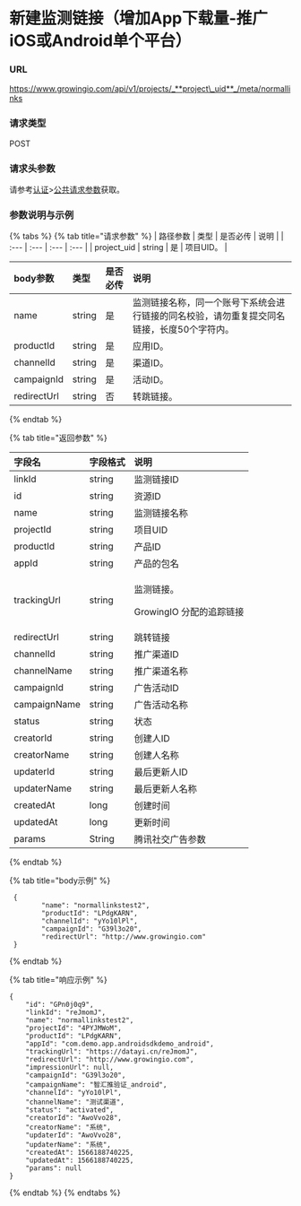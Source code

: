 # 新建监测链接（增加App下载量-推广iOS或Android单个平台）

### URL

https://www.growingio.com/api/v1/projects/_**project\_uid**_/meta/normallinks

### 请求类型

POST

### 请求头参数

请参考[认证](../../authenticate/)&gt;[公共请求参数](../../authenticate/head-parameter.md)获取。

### 参数说明与示例

{% tabs %}
{% tab title="请求参数" %}
| 路径参数 | 类型 | 是否必传 | 说明 |
| :--- | :--- | :--- | :--- |
| project\_uid | string | 是 | 项目UID。 |

| body参数 | 类型 | 是否必传 | 说明 |
| :--- | :--- | :--- | :--- |
| name | string | 是 | 监测链接名称，同一个账号下系统会进行链接的同名校验，请勿重复提交同名链接，长度50个字符内。 |
| productId | string | 是 | 应用ID。 |
| channelId | string | 是 | 渠道ID。 |
| campaignId | string | 是 | 活动ID。 |
| redirectUrl | string | 否 | 转跳链接。 |
{% endtab %}

{% tab title="返回参数" %}
<table>
  <thead>
    <tr>
      <th style="text-align:left">&#x5B57;&#x6BB5;&#x540D;</th>
      <th style="text-align:left">&#x5B57;&#x6BB5;&#x683C;&#x5F0F;</th>
      <th style="text-align:left">&#x8BF4;&#x660E;</th>
    </tr>
  </thead>
  <tbody>
    <tr>
      <td style="text-align:left">linkId</td>
      <td style="text-align:left">string</td>
      <td style="text-align:left">&#x76D1;&#x6D4B;&#x94FE;&#x63A5;ID</td>
    </tr>
    <tr>
      <td style="text-align:left">id</td>
      <td style="text-align:left">string</td>
      <td style="text-align:left">&#x8D44;&#x6E90;ID</td>
    </tr>
    <tr>
      <td style="text-align:left">name</td>
      <td style="text-align:left">string</td>
      <td style="text-align:left">&#x76D1;&#x6D4B;&#x94FE;&#x63A5;&#x540D;&#x79F0;</td>
    </tr>
    <tr>
      <td style="text-align:left">projectId</td>
      <td style="text-align:left">string</td>
      <td style="text-align:left">&#x9879;&#x76EE;UID</td>
    </tr>
    <tr>
      <td style="text-align:left">productId</td>
      <td style="text-align:left">string</td>
      <td style="text-align:left">&#x4EA7;&#x54C1;ID</td>
    </tr>
    <tr>
      <td style="text-align:left">appId</td>
      <td style="text-align:left">string</td>
      <td style="text-align:left">&#x4EA7;&#x54C1;&#x7684;&#x5305;&#x540D;</td>
    </tr>
    <tr>
      <td style="text-align:left">trackingUrl</td>
      <td style="text-align:left">string</td>
      <td style="text-align:left">
        <p>&#x76D1;&#x6D4B;&#x94FE;&#x63A5;&#x3002;</p>
        <p>GrowingIO &#x5206;&#x914D;&#x7684;&#x8FFD;&#x8E2A;&#x94FE;&#x63A5;</p>
      </td>
    </tr>
    <tr>
      <td style="text-align:left">redirectUrl</td>
      <td style="text-align:left">string</td>
      <td style="text-align:left">&#x8DF3;&#x8F6C;&#x94FE;&#x63A5;</td>
    </tr>
    <tr>
      <td style="text-align:left">channelId</td>
      <td style="text-align:left">string</td>
      <td style="text-align:left">&#x63A8;&#x5E7F;&#x6E20;&#x9053;ID</td>
    </tr>
    <tr>
      <td style="text-align:left">channelName</td>
      <td style="text-align:left">string</td>
      <td style="text-align:left">&#x63A8;&#x5E7F;&#x6E20;&#x9053;&#x540D;&#x79F0;</td>
    </tr>
    <tr>
      <td style="text-align:left">campaignId</td>
      <td style="text-align:left">string</td>
      <td style="text-align:left">&#x5E7F;&#x544A;&#x6D3B;&#x52A8;ID</td>
    </tr>
    <tr>
      <td style="text-align:left">campaignName</td>
      <td style="text-align:left">string</td>
      <td style="text-align:left">&#x5E7F;&#x544A;&#x6D3B;&#x52A8;&#x540D;&#x79F0;</td>
    </tr>
    <tr>
      <td style="text-align:left">status</td>
      <td style="text-align:left">string</td>
      <td style="text-align:left">&#x72B6;&#x6001;</td>
    </tr>
    <tr>
      <td style="text-align:left">creatorId</td>
      <td style="text-align:left">string</td>
      <td style="text-align:left">&#x521B;&#x5EFA;&#x4EBA;ID</td>
    </tr>
    <tr>
      <td style="text-align:left">creatorName</td>
      <td style="text-align:left">string</td>
      <td style="text-align:left">&#x521B;&#x5EFA;&#x4EBA;&#x540D;&#x79F0;</td>
    </tr>
    <tr>
      <td style="text-align:left">updaterId</td>
      <td style="text-align:left">string</td>
      <td style="text-align:left">&#x6700;&#x540E;&#x66F4;&#x65B0;&#x4EBA;ID</td>
    </tr>
    <tr>
      <td style="text-align:left">updaterName</td>
      <td style="text-align:left">string</td>
      <td style="text-align:left">&#x6700;&#x540E;&#x66F4;&#x65B0;&#x4EBA;&#x540D;&#x79F0;</td>
    </tr>
    <tr>
      <td style="text-align:left">createdAt</td>
      <td style="text-align:left">long</td>
      <td style="text-align:left">&#x521B;&#x5EFA;&#x65F6;&#x95F4;</td>
    </tr>
    <tr>
      <td style="text-align:left">updatedAt</td>
      <td style="text-align:left">long</td>
      <td style="text-align:left">&#x66F4;&#x65B0;&#x65F6;&#x95F4;</td>
    </tr>
    <tr>
      <td style="text-align:left">params</td>
      <td style="text-align:left">String</td>
      <td style="text-align:left">&#x817E;&#x8BAF;&#x793E;&#x4EA4;&#x5E7F;&#x544A;&#x53C2;&#x6570;</td>
    </tr>
  </tbody>
</table>
{% endtab %}

{% tab title="body示例" %}
```text
 {
        "name": "normallinkstest2",
        "productId": "LPdgKARN",
        "channelId": "yYo10lPl",
        "campaignId": "G39l3o20",
        "redirectUrl": "http://www.growingio.com"
 }
```
{% endtab %}

{% tab title="响应示例" %}
```text
{
    "id": "GPn0j0q9",
    "linkId": "reJmomJ",
    "name": "normallinkstest2",
    "projectId": "4PYJMWoM",
    "productId": "LPdgKARN",
    "appId": "com.demo.app.androidsdkdemo_android",
    "trackingUrl": "https://datayi.cn/reJmomJ",
    "redirectUrl": "http://www.growingio.com",
    "impressionUrl": null,
    "campaignId": "G39l3o20",
    "campaignName": "智汇推验证_android",
    "channelId": "yYo10lPl",
    "channelName": "测试渠道",
    "status": "activated",
    "creatorId": "AwoVvo28",
    "creatorName": "系统",
    "updaterId": "AwoVvo28",
    "updaterName": "系统",
    "createdAt": 1566188740225,
    "updatedAt": 1566188740225,
    "params": null
}
```
{% endtab %}
{% endtabs %}



